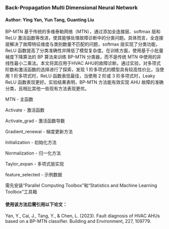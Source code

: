 ### Back-Propagation Multi Dimensional Neural Network
#### Author: Ying Yan, Yun Tang, Guanting Liu

BP-MTN 基于传统的多维泰勒网络（MTN），通过添加全连接层、softmax 层和 ReLU 激活函数等改进，使其能够处理故障诊断中的分类问题。具体而言，全连接层解决了故障特征维度与类别数量不匹配的问题，softmax 层实现了分类功能，ReLU 函数提高了分类准确性并降低了模型复杂度。在训练方面，使用基于小批量梯度下降算法的 BP 算法来训练 BP-MTN 分类器，而不是传统 MTN 中使用的非线性最小二乘法。本文将其应用于HVAC AHU的故障诊断。通过实验，对多项式阶数和激活函数的选择进行了探索，发现 1 阶多项式的模型具有较高性价比，当使用 1 阶多项式时，ReLU 函数表现最佳，当使用 2 阶或 3 阶多项式时，Leaky ReLU 函数表现更好。实验结果表明，BP-MTN 方法能有效实现 AHU 故障的准确分类，且相比其他一些现有方法表现更优。

MTN - 主函数

Activate - 激活函数

Activate_grad - 激活函数导数

Gradient_renewal - 梯度更新方法

Initialization - 初始化方法

Normalization - 归一化方法

Taylor_expan - 多项式层实现

feature_selected - 示例数据

需先安装“Parallel Computing Toolbox”和“Statistics and Machine Learning Toolbox”工具箱

#### 使用该方法后需引用以下论文：
Yan, Y., Cai, J., Tang, Y., & Chen, L. (2023). Fault diagnosis of HVAC AHUs based on a BP-MTN classifier. Building and Environment, 227, 109779.
